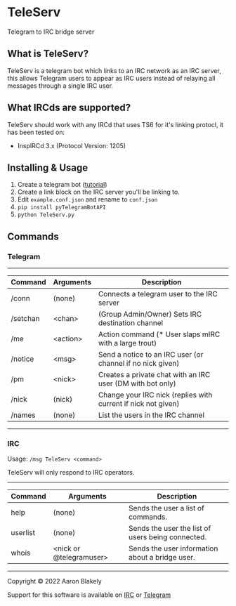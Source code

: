 # TeleServ
Telegram to IRC bridge server

## What is TeleServ?
TeleServ is a telegram bot which links to an IRC network as an IRC server, this
allows Telegram users to appear as IRC users instead of relaying all messages
through a single IRC user.

## What IRCds are supported?
TeleServ should work with any IRCd that uses TS6 for it's linking protocl, it has been tested on:
* InspIRCd 3.x (Protocol Version: 1205)

## Installing & Usage
1) Create a telegram bot \([tutorial](https://core.telegram.org/bots#6-botfather)\)
1) Create a link block on the IRC server you'll be linking to.
2) Edit `example.conf.json` and rename to `conf.json`
3) `pip install pyTelegramBotAPI`
4) `python TeleServ.py`


## Commands

### Telegram

-----------------------------------------------------------------------------------------------
| Command  | Arguments       | Description                                                     |
|----------|-----------------|-----------------------------------------------------------------|
| /conn    | (none)          | Connects a telegram user to the IRC server                      |
| /setchan | \<chan\>        | (Group Admin/Owner) Sets IRC destination channel                |
| /me      | \<action\>      | Action command (* User slaps mIRC with a large trout)           |
| /notice  | \<msg\>         | Send a notice to an IRC user (or channel if no nick given)      |
| /pm      | \<nick\>        | Creates a private chat with an IRC user (DM with bot only)      |
| /nick    | (nick)          | Change your IRC nick (replies with current if nick not given)   |
| /names   | (none)          | List the users in the IRC channel                               |
------------------------------------------------------------------------------------------------


### IRC

Usage: `/msg TeleServ <command>`

TeleServ will only respond to IRC operators.

---------------------------------------------------------------------------------------------------
| Command  | Arguments | Description                                                               |
|----------|-----------|---------------------------------------------------------------------------|
| help     | (none)                      | Sends the user a list of commands.                      |
| userlist | (none)                      | Sends the user the list of users being connected.       |
| whois    | \<nick or \@telegramuser\>  | Sends the user information about a bridge user.         |
----------------------------------------------------------------------------------------------------


Copyright &copy; 2022 Aaron Blakely

Support for this software is available on [IRC](https://webchat.ephasic.org/?join=ephasic) or [Telegram](https://t.me/+8NN0N6ez_B5iMzBh)
